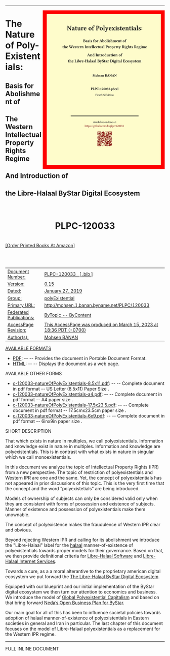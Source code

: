 ------------------------------------------------------------------------

<img align="right"  height="500" src="./images/frontCover-1.jpg">

# The Nature of Poly-Existentials:

## Basis for Abolishment of 

## The Western Intellectual Property Rights Regime

## And Introduction of

## the Libre-Halaal ByStar Digital Ecosystem

<br/>
<center> <h1> PLPC-120033 </h1> </center> 

<br/>
<a href="/content/generated/doc.free/mohsen/PLPC/120033/current/PLPC-120033.bib">[Order Printed Books At Amazon]

<br/><br/> 
<table>
<tbody>
<tr class="odd">
<td>Document Number:</td>
<td>PLPC-120033   <a href="/content/generated/doc.free/mohsen/PLPC/120033/current/PLPC-120033.bib">[ .bib ]</a></td>
</tr>
<tr class="even">
<td>Version:</td>
<td>0.15</td>
</tr>
<tr class="odd">
<td>Dated:</td>
<td>January 27, 2019</td>
</tr>
<tr class="even">
<td>Group:</td>
<td>polyExistential</td>
</tr>
<tr class="odd">
<td>Primary URL:</td>
<td><a href="http://mohsen.1.banan.byname.net/PLPC/120033">http://mohsen.1.banan.byname.net/PLPC/120033</a></td>
</tr>
<tr class="even">
<td>Federated Publications:</td>
<td><a href="http://bytopic/PLPC/120033">ByTopic</a> -- <a href="http://bycontent/PLPC/120033">ByContent</a></td>
</tr>
<tr class="odd">
<td>AccessPage Revision:</td>
<td>This AccessPage was produced on March 15, 2023 at 18:36 PDT (-0700)</td>
</tr>
<tr class="even">
<td>Author(s):</td>
<td><a href="http://mohsen.1.banan.byname.net/contact">Mohsen BANAN</a></td>
</tr>
</tbody>
</table>

AVAILABLE FORMATS  

-   [PDF](/content/generated/doc.free/mohsen/PLPC/120033/current/articleEnFa.pdf):
    -- -- Provides the document in Portable Document Format.
-   [HTML](/content/generated/doc.free/mohsen/PLPC/120033/current/articleEnFa/index.html):
    -- -- Displays the document as a web page.

AVAILABLE OTHER FORMS  

-   [c-120033-natureOfPolyExistentials-8.5x11.pdf](/content/generated/doc.free/mohsen/PLPC/120033/current/c-120033-natureOfPolyExistentials-8.5x11.pdf):
    -- -- Complete document in pdf format -- US Letter (8.5x11) Paper
    Size .
-   [c-120033-natureOfPolyExistentials-a4.pdf](/content/generated/doc.free/mohsen/PLPC/120033/current/c-120033-natureOfPolyExistentials-a4.pdf):
    -- -- Complete document in pdf format -- A4 paper size .
-   [c-120033-natureOfPolyExistentials-17.5x23.5.pdf](/content/generated/doc.free/mohsen/PLPC/120033/current/c-120033-natureOfPolyExistentials-17.5x23.5.pdf):
    -- -- Complete document in pdf format -- 17.5cmx23.5cm paper size .
-   [c-120033-natureOfPolyExistentials-6x9.pdf](/content/generated/doc.free/mohsen/PLPC/120033/current/c-120033-natureOfPolyExistentials-6x9.pdf):
    -- -- Complete document in pdf format -- 6inx9in paper size .

SHORT DESCRIPTION  

That which exists in nature in multiples, we call polyexistentials.
Information and knowledge exist in nature in multiples. Information and
knowledge are polyexistentials. This is in contrast with what exists in
nature in singular which we call monoexistentials.

In this document we analyze the topic of Intellectual Property Rights
(IPR) from a new perspective. The topic of restriction of
polyexistentials and Western IPR are one and the same. Yet, the concept
of polyexistentials has not appeared in prior discussions of this topic.
This is the very first time that the concept and the word
“polyexistetials” are being introduced.

Models of ownership of subjects can only be considered valid only when
they are consistent with forms of possession and existence of subjects.
Manner of existence and possession of polyexistentials make them
unownable.

The concept of polyexistence makes the fraudulence of Western IPR clear
and obvious.

Beyond rejecting Western IPR and calling for its abolishment we
introduce the "Libre-Halaal" label for the
[halaal](http://mohsen.1.banan.byname.net/PLPC/120039)
manner-of-existence of polyexistentials towards proper models for their
governance. Based on that, we then provide definitional criteria for
[Libre-Halaal Software](http://www.halaalsoftware.org) and [Libre-Halaal
Internet Services](http://www.libreservices.org).

Towards a cure, as a a moral alterantive to the proprietary american
digital ecosystem we put forward the [The Libre-Halaal ByStar Digital
Ecosystem](http://www.by-star.net).

Equipped with our blueprint and our initial implementation of the ByStar
digital ecosystem we then turn our attention to economics and business.
We introduce the model of [Global Polyexistential
Capitalism](http://www.by-star.net/PLPC/120042) and based on that bring
forward [Neda’s Open Business Plan for
ByStar](http://www.neda.com/strategicVision/businessPlan).

Our main goal for all of this has been to influence societal policies
towards adoption of halaal manner-of-existence of polyexistentials in
Eastern societies in general and Iran in particular. The last chapter of
this document focuses on the model of Libre-Halaal polyexistentials as a
replacement for the Western IPR regime.

  
  

  
  

------------------------------------------------------------------------

FULL INLINE DOCUMENT

  
